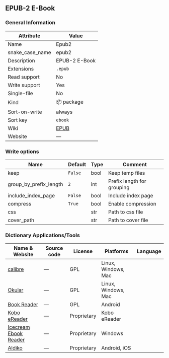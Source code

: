 ## EPUB-2 E-Book

### General Information

| Attribute       | Value                                      |
| --------------- | ------------------------------------------ |
| Name            | Epub2                                      |
| snake_case_name | epub2                                      |
| Description     | EPUB-2 E-Book                              |
| Extensions      | `.epub`                                    |
| Read support    | No                                         |
| Write support   | Yes                                        |
| Single-file     | No                                         |
| Kind            | 📦 package                                  |
| Sort-on-write   | always                                     |
| Sort key        | `ebook`                                    |
| Wiki            | [EPUB](https://en.wikipedia.org/wiki/EPUB) |
| Website         | ―                                          |

### Write options

| Name                   | Default | Type | Comment                    |
| ---------------------- | ------- | ---- | -------------------------- |
| keep                   | `False` | bool | Keep temp files            |
| group_by_prefix_length | `2`     | int  | Prefix length for grouping |
| include_index_page     | `False` | bool | Include index page         |
| compress               | `True`  | bool | Enable compression         |
| css                    |         | str  | Path to css file           |
| cover_path             |         | str  | Path to cover file         |



### Dictionary Applications/Tools

| Name & Website                                                             | Source code | License     | Platforms           | Language |
| -------------------------------------------------------------------------- | ----------- | ----------- | ------------------- | -------- |
| [calibre](https://calibre-ebook.com/)                                      | ―           | GPL         | Linux, Windows, Mac |          |
| [Okular](https://okular.kde.org/)                                          | ―           | GPL         | Linux, Windows, Mac |          |
| [Book Reader](https://f-droid.org/en/packages/com.github.axet.bookreader/) | ―           | GPL         | Android             |          |
| [Kobo eReader](https://www.kobo.com)                                       | ―           | Proprietary | Kobo eReader        |          |
| [Icecream Ebook Reader](https://icecreamapps.com/Ebook-Reader/)            | ―           | Proprietary | Windows             |          |
| [Aldiko](https://www.demarque.com/aldiko)                                  | ―           | Proprietary | Android, iOS        |          |

